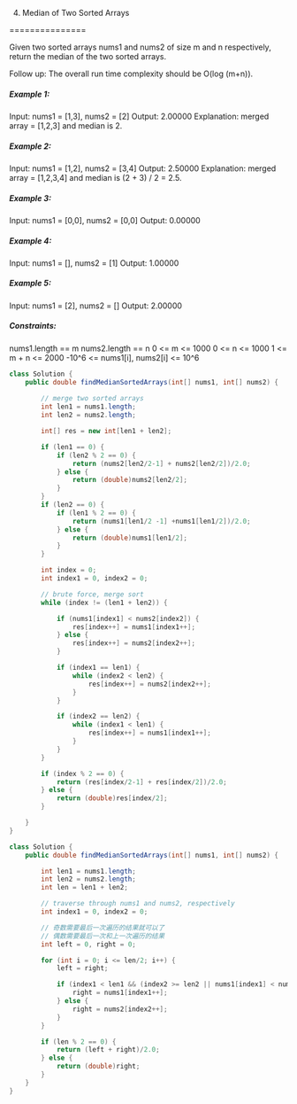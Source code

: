4. Median of Two Sorted Arrays

===============

Given two sorted arrays nums1 and nums2 of size m and n respectively, return the median of the two sorted arrays.

Follow up: The overall run time complexity should be O(log (m+n)).

##### Example 1:

Input: nums1 = [1,3], nums2 = [2]
Output: 2.00000
Explanation: merged array = [1,2,3] and median is 2.

##### Example 2:

Input: nums1 = [1,2], nums2 = [3,4]
Output: 2.50000
Explanation: merged array = [1,2,3,4] and median is (2 + 3) / 2 = 2.5.

##### Example 3:

Input: nums1 = [0,0], nums2 = [0,0]
Output: 0.00000

##### Example 4:

Input: nums1 = [], nums2 = [1]
Output: 1.00000

##### Example 5:

Input: nums1 = [2], nums2 = []
Output: 2.00000

##### Constraints:

nums1.length == m
nums2.length == n
0 <= m <= 1000
0 <= n <= 1000
1 <= m + n <= 2000
-10^6 <= nums1[i], nums2[i] <= 10^6

```java
class Solution {
    public double findMedianSortedArrays(int[] nums1, int[] nums2) {
        
        // merge two sorted arrays
        int len1 = nums1.length;
        int len2 = nums2.length;

        int[] res = new int[len1 + len2];

        if (len1 == 0) {
            if (len2 % 2 == 0) {
                return (nums2[len2/2-1] + nums2[len2/2])/2.0;
            } else {
                return (double)nums2[len2/2];
            }
        } 
        if (len2 == 0) {
            if (len1 % 2 == 0) {
                return (nums1[len1/2 -1] +nums1[len1/2])/2.0;
            } else {
                return (double)nums1[len1/2];
            }
        }

        int index = 0;
        int index1 = 0, index2 = 0;

        // brute force, merge sort
        while (index != (len1 + len2)) {

            if (nums1[index1] < nums2[index2]) {
                res[index++] = nums1[index1++];
            } else {
                res[index++] = nums2[index2++];
            }

            if (index1 == len1) {
                while (index2 < len2) {
                    res[index++] = nums2[index2++];
                }
            }

            if (index2 == len2) {
                while (index1 < len1) {
                    res[index++] = nums1[index1++];
                }
            }
        }

        if (index % 2 == 0) {
            return (res[index/2-1] + res[index/2])/2.0;
        } else {
            return (double)res[index/2];
        }

    }
}
```

```java
class Solution {
    public double findMedianSortedArrays(int[] nums1, int[] nums2) {

        int len1 = nums1.length;
        int len2 = nums2.length;
        int len = len1 + len2;

        // traverse through nums1 and nums2, respectively
        int index1 = 0, index2 = 0;

        // 奇数需要最后一次遍历的结果就可以了
        // 偶数需要最后一次和上一次遍历的结果
        int left = 0, right = 0;

        for (int i = 0; i <= len/2; i++) {
            left = right;

            if (index1 < len1 && (index2 >= len2 || nums1[index1] < nums2[index2])) {
                right = nums1[index1++];
            } else {
                right = nums2[index2++];
            }
        }

        if (len % 2 == 0) {
            return (left + right)/2.0;
        } else {
            return (double)right;
        }
    }
}
```

